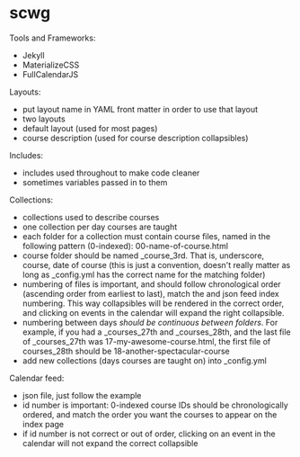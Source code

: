 # scwg

Tools and Frameworks:
- Jekyll
- MaterializeCSS
- FullCalendarJS

Layouts:
- put layout name in YAML front matter in order to use that layout
- two layouts
- default layout (used for most pages)
- course description (used for course description collapsibles)

Includes:
- includes used throughout to make code cleaner
- sometimes variables passed in to them

Collections:
- collections used to describe courses
- one collection per day courses are taught
- each folder for a collection must contain course files, named in the following pattern (0-indexed): 00-name-of-course.html
- course folder should be named \_course_3rd. That is, underscore, course, date of course (this is just a convention, doesn't really matter as long as \_config.yml has the correct name for the matching folder)
- numbering of files is important, and should follow chronological order (ascending order from earliest to last), match the and json feed index numbering. This way collapsibles will be rendered in the correct order, and clicking on events in the calendar will expand the right collapsible.
- numbering between days _should be continuous between folders_. For example, if you had a \_courses_27th and \_courses_28th, and the last file of \_courses_27th was 17-my-awesome-course.html, the first file of courses_28th should be 18-another-spectacular-course
- add new collections (days courses are taught on) into \_config.yml

Calendar feed:
- json file, just follow the example
- id number is important: 0-indexed course IDs should be chronologically ordered, and match the order you want the courses to appear on the index page
- if id number is not correct or out of order, clicking on an event in the calendar will not expand the correct collapsible
